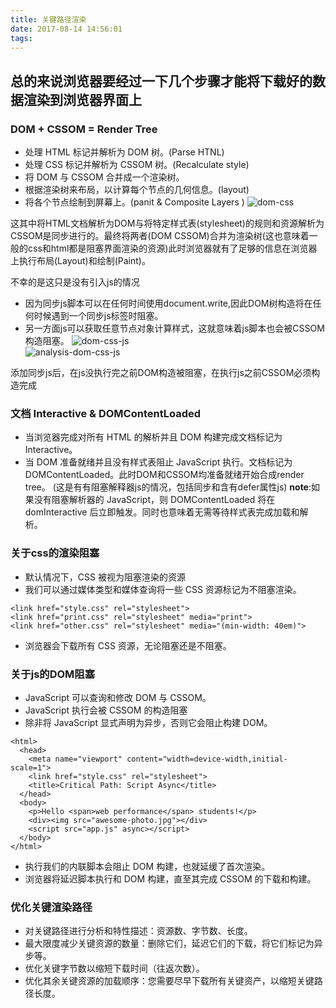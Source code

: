 ```yaml
---
title: 关键路径渲染
date: 2017-08-14 14:56:01
tags:
---
```

## 总的来说浏览器要经过一下几个步骤才能将下载好的数据渲染到浏览器界面上



### DOM + CSSOM = Render Tree 
* 处理 HTML 标记并解析为 DOM 树。(Parse HTNL)
* 处理 CSS 标记并解析为 CSSOM 树。(Recalculate style)
* 将 DOM 与 CSSOM 合并成一个渲染树。
* 根据渲染树来布局，以计算每个节点的几何信息。(layout)
* 将各个节点绘制到屏幕上。(panit & Composite Layers )
![dom-css](关键路径渲染/dom-css.png)  
<!--more-->

这其中将HTML文档解析为DOM与将特定样式表(stylesheet)的规则和资源解析为CSSOM是同步进行的。最终将两者(DOM CSSOM)合并为渲染树(这也意味着一般的css和html都是阻塞界面渲染的资源)此时浏览器就有了足够的信息在浏览器上执行布局(Layout)和绘制(Paint)。  

不幸的是这只是没有引入js的情况
* 因为同步js脚本可以在任何时间使用document.write,因此DOM树构造将在任何时候遇到一个同步js标签时阻塞。
* 另一方面js可以获取任意节点对象计算样式，这就意味着js脚本也会被CSSOM构造阻塞。
![dom-css-js](关键路径渲染/dom-css-js.png)  
![analysis-dom-css-js](关键路径渲染/analysis-dom-css-js.png)

添加同步js后，在js没执行完之前DOM构造被阻塞，在执行js之前CSSOM必须构造完成

### 文档 Interactive & DOMContentLoaded
* 当浏览器完成对所有 HTML 的解析并且 DOM 构建完成文档标记为Interactive。
* 当 DOM 准备就绪并且没有样式表阻止 JavaScript 执行。文档标记为DOMContentLoaded。此时DOM和CSSOM均准备就绪开始合成render tree。  (这是有有阻塞解释器js的情况，包括同步和含有defer属性js)
__note__:如果没有阻塞解析器的 JavaScript，则 DOMContentLoaded 将在 domInteractive 后立即触发。同时也意味着无需等待样式表完成加载和解析。

### 关于css的渲染阻塞
* 默认情况下，CSS 被视为阻塞渲染的资源
* 我们可以通过媒体类型和媒体查询将一些 CSS 资源标记为不阻塞渲染。
```
<link href="style.css" rel="stylesheet">
<link href="print.css" rel="stylesheet" media="print">
<link href="other.css" rel="stylesheet" media="(min-width: 40em)">
```
* 浏览器会下载所有 CSS 资源，无论阻塞还是不阻塞。

### 关于js的DOM阻塞
* JavaScript 可以查询和修改 DOM 与 CSSOM。
* JavaScript 执行会被 CSSOM 的构造阻塞
* 除非将 JavaScript 显式声明为异步，否则它会阻止构建 DOM。
```
<html>
  <head>
    <meta name="viewport" content="width=device-width,initial-scale=1">
    <link href="style.css" rel="stylesheet">
    <title>Critical Path: Script Async</title>
  </head>
  <body>
    <p>Hello <span>web performance</span> students!</p>
    <div><img src="awesome-photo.jpg"></div>
    <script src="app.js" async></script>
  </body>
</html>
```
* 执行我们的内联脚本会阻止 DOM 构建，也就延缓了首次渲染。
* 浏览器将延迟脚本执行和 DOM 构建，直至其完成 CSSOM 的下载和构建。

### 优化关键渲染路径
* 对关键路径进行分析和特性描述：资源数、字节数、长度。
* 最大限度减少关键资源的数量：删除它们，延迟它们的下载，将它们标记为异步等。
* 优化关键字节数以缩短下载时间（往返次数）。
* 优化其余关键资源的加载顺序：您需要尽早下载所有关键资产，以缩短关键路径长度。

